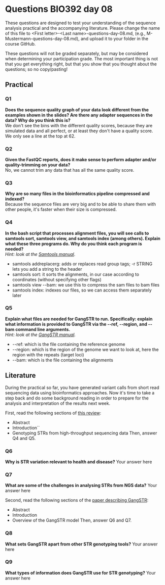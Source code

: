
# Questions BIO392 day 08
These questions are designed to test your understanding of the sequence analysis practical and the accompanying literature. Please change the name of this file to \<First letter\>-\<Last name\>-questions-day-08.md, (e.g., M-Mustermann-questions-day-08.md), and upload it to your folder in the course GitHub.

These questions will not be graded separately, but may be considered when determining your participation grade. The most important thing is not that you get everything right, but that you show that you thought about the questions; so no copy/pasting!

## Practical

### Q1
**Does the sequence quality graph of your data look different from the examples shown in the slides? Are there any adapter sequences in the data? Why do you think this is?** \
We don't see the bins with the different quality scores, because they are simulated data and all perfect, or at least they don't have a quality score. We only see a line at the top at 62.

### Q2
**Given the FastQC reports, does it make sense to perform adapter and/or quality-trimming on your data?** \
No, we cannot trim any data that has all the same quality score. 

### Q3
**Why are so many files in the bioinformatics pipeline compressed and indexed?** \
Because the sequence files are very big and to be able to share them with other people, it's faster when their size is compressed. 

### Q4
**In the bash script that processes alignment files, you will see calls to samtools sort, samtools view, and samtools index (among others). Explain what these three programs do. Why do you think each program is needed?** \
*Hint: look at the [Samtools manual](http://www.htslib.org/doc/samtools.html)*.
* samtools addreplacerg: adds or replaces read group tags; -r STRING lets you add a string to the header
* samtools sort: it sorts the alignments, in our case according to coordinates (without specifying other flags)
* samtools view --bam: we use this to compress the sam files to bam files
* samtools index: indexes our files, so we can access them separately later

### Q5
**Explain what files are needed for GangSTR to run. Specifically: explain what information is provided to GangSTR via the --ref, --region, and --bam command line arguments.** \
*Hint: look at the [GangSTR manual](https://github.com/gymreklab/gangstr).*
* --ref: which is the file containing the reference genome
* --region: which is the region of the genome we want to look at, here the region with the repeats (target loci)
* --bam: which is the file containing the alignments

## Literature
During the practical so far, you have generated variant calls from short read sequencing data using bioinformatics approaches. Now it's time to take a step back and do some background reading in order to prepare for the analysis and interpretation of the results next week. 

First, read the following sections of [this review](https://www.sciencedirect.com/science/article/pii/S0959437X16301538):
* Abstract
* Introduction``
* Genotyping STRs from high-throughput sequencing data
Then, answer Q4 and Q5.

### Q6
**Why is STR variation relevant to health and disease?**
Your answer here

### Q7
**What are some of the challenges in analysing STRs from NGS data?**
Your answer here

Second, read the following sections of the [paper describing GangSTR](https://academic.oup.com/nar/article/47/15/e90/5518310):
* Abstract
* Introduction
* Overview of the GangSTR model
Then, answer Q6 and Q7.

### Q8
**What sets GangSTR apart from other STR genotyping tools?**
Your answer here

### Q9
**What types of information does GangSTR use for STR genotyping?**
Your answer here
